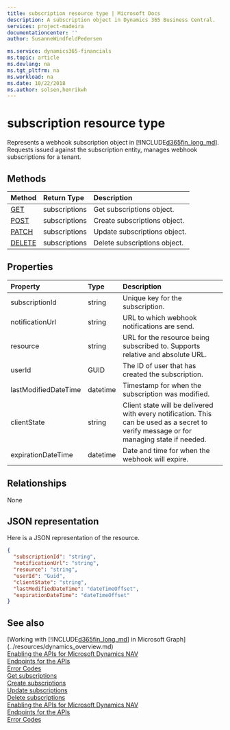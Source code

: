 ```yaml
---
title: subscription resource type | Microsoft Docs
description: A subscription object in Dynamics 365 Business Central.
services: project-madeira
documentationcenter: ''
author: SusanneWindfeldPedersen

ms.service: dynamics365-financials
ms.topic: article
ms.devlang: na
ms.tgt_pltfrm: na
ms.workload: na
ms.date: 10/22/2018
ms.author: solsen,henrikwh
---
```


# subscription resource type

Represents a webhook subscription object in [!INCLUDE[d365fin_long_md](../../includes/d365fin_long_md.md)]. Requests issued against the subscription entity, manages webhook subscriptions for a tenant.

## Methods

| Method       | Return Type  |Description|
|:-------------|:-------------|:----------|
|[GET](../api/dynamics_subscription_get.md)|subscriptions|Get subscriptions object.|
|[POST](../api/dynamics_subscription_create.md)|subscriptions|Create subscriptions object.|
|[PATCH](../api/dynamics_subscription_update.md)|subscriptions|Update subscriptions object.|
|[DELETE](../api/dynamics_subscription_delete.md)|subscriptions|Delete subscriptions object.|

## Properties

| Property | Type	|Description| 
|:---------------|:--------|:----------|
|subscriptionId|string|Unique key for the subscription. |
|notificationUrl|string|URL to which webhook notifications are send.|  
|resource|string|URL for the resource being subscribed to. Supports relative and absolute URL.|
|userId|GUID|The ID of user that has created the subscription.|
|lastModifiedDateTime|datetime|Timestamp for when the subscription was modified.|
|clientState|string|Client state will be delivered with every notification. This can be used as a secret to verify message  or for managing state if needed.|
|expirationDateTime|datetime|Date and time for when the webhook will expire.|

## Relationships

None

## JSON representation

Here is a JSON representation of the resource.

```json
{
  "subscriptionId": "string",
  "notificationUrl": "string",
  "resource": "string",
  "userId": "Guid",
  "clientState": "string",
  "lastModifiedDateTime": "dateTimeOffset",
  "expirationDateTime": "dateTimeOffset"
}

```
## See also
[Working with [!INCLUDE[d365fin_long_md](../../includes/d365fin_long_md.md)] in Microsoft Graph](../resources/dynamics_overview.md)  
[Enabling the APIs for Microsoft Dynamics NAV](../../enabling-apis-for-dynamics-nav.md)  
[Endpoints for the APIs](../../endpoints-apis-for-dynamics.md)  
[Error Codes](../dynamics_error_codes.md)  
[Get subscriptions](../api/dynamics_subscription_get.md)  
[Create subscriptions](../api/dynamics_subscription_create.md)  
[Update subscriptions](../api/dynamics_subscription_update.md)  
[Delete subscriptions](../api/dynamics_subscription_delete.md)  
[Enabling the APIs for Microsoft Dynamics NAV](../../enabling-apis-for-dynamics-nav.md)  
[Endpoints for the APIs](../../endpoints-apis-for-dynamics.md)  
[Error Codes](../dynamics_error_codes.md)  
